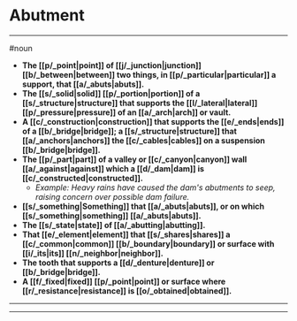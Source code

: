 # Abutment
---
#noun
- **The [[p/_point|point]] of [[j/_junction|junction]] [[b/_between|between]] two things, in [[p/_particular|particular]] a support, that [[a/_abuts|abuts]].**
- **The [[s/_solid|solid]] [[p/_portion|portion]] of a [[s/_structure|structure]] that supports the [[l/_lateral|lateral]] [[p/_pressure|pressure]] of an [[a/_arch|arch]] or vault.**
- **A [[c/_construction|construction]] that supports the [[e/_ends|ends]] of a [[b/_bridge|bridge]]; a [[s/_structure|structure]] that [[a/_anchors|anchors]] the [[c/_cables|cables]] on a suspension [[b/_bridge|bridge]].**
- **The [[p/_part|part]] of a valley or [[c/_canyon|canyon]] wall [[a/_against|against]] which a [[d/_dam|dam]] is [[c/_constructed|constructed]].**
	- _Example: Heavy rains have caused the dam's abutments to seep, raising concern over possible dam failure._
- **[[s/_something|Something]] that [[a/_abuts|abuts]], or on which [[s/_something|something]] [[a/_abuts|abuts]].**
- **The [[s/_state|state]] of [[a/_abutting|abutting]].**
- **That [[e/_element|element]] that [[s/_shares|shares]] a [[c/_common|common]] [[b/_boundary|boundary]] or surface with [[i/_its|its]] [[n/_neighbor|neighbor]].**
- **The tooth that supports a [[d/_denture|denture]] or [[b/_bridge|bridge]].**
- **A [[f/_fixed|fixed]] [[p/_point|point]] or surface where [[r/_resistance|resistance]] is [[o/_obtained|obtained]].**
---
---
